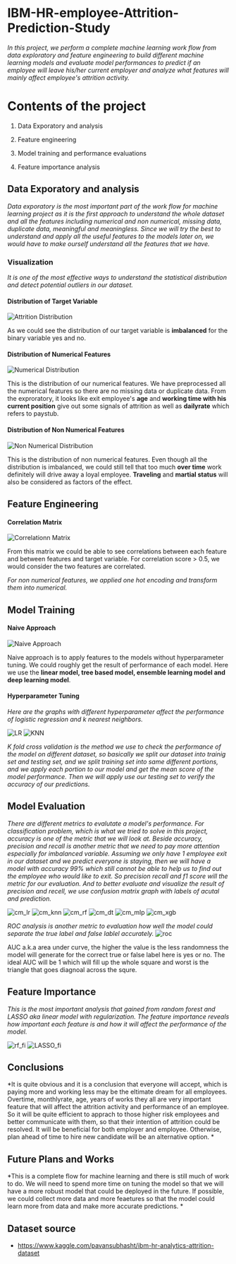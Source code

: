 # IBM-HR-employee-Attrition-Prediction-Study

*In this project, we perform a complete machine learning work flow from data exploratory and feature engineering to build different machine learning models and evaluate model performances to predict if an employee will leave his/her current employer and analyze what features will mainly affect employee's attrition activity.*

# Contents of the project
  
  1. Data Exporatory and analysis

  2. Feature engineering

  3. Model training and performance evaluations

  4. Feature importance analysis

## Data Exporatory and analysis

*Data exporatory is the most important part of the work flow for machine learning project as it is the first approach to understand the whole dataset and all the features including numerical and non numerical, missing data, duplicate data, meaningful and meaningless. Since we will try the best to understand and apply all the useful features to the models later on, we would have to make ourself understand all the features that we have.*

### Visualization
*It is one of the most effective ways to understand the statistical distribution and detect potential outliers in our dataset.*

#### Distribution of Target Variable
![Attrition Distribution](https://github.com/whwbj/IBM-HR-employee-Attrition-Prediction-Study/blob/main/graphs/attrition.png)

As we could see the distribution of our target variable is **imbalanced** for the binary variable yes and no.

#### Distribution of Numerical Features
![Numerical Distribution](https://github.com/whwbj/IBM-HR-employee-Attrition-Prediction-Study/blob/main/graphs/numerical_dist.png)

This is the distribution of our numerical features. We have preprocessed all the numerical features so there are no missing data or duplicate data. 
From the exproratory, it looks like exit employee's **age** and **working time with his current position** give out some signals of attrition as well as **dailyrate** which refers to paystub.

#### Distribution of Non Numerical Features
![Non Numerical Distribution](https://github.com/whwbj/IBM-HR-employee-Attrition-Prediction-Study/blob/main/graphs/cate_dist.png)

This is the distribution of non numerical features. Even though all the distribution is imbalanced, we could still tell that too much **over time** work definitely will drive away a loyal employee. **Traveling** and **martial status** will also be considered as factors of the effect.

## Feature Engineering

#### Correlation Matrix
![Correlationn Matrix](https://github.com/whwbj/IBM-HR-employee-Attrition-Prediction-Study/blob/main/graphs/corr.png)

From this matrix we could be able to see correlations between each feature and between features and target variable. For correlation score > 0.5, we would consider the two features are correlated.

*For non numerical features, we applied one hot encoding and transform them into numerical.*

## Model Training

#### Naive Approach
![Naive Approach](https://github.com/whwbj/IBM-HR-employee-Attrition-Prediction-Study/blob/main/graphs/draft.png)

Naive approach is to apply features to the models without hyperparameter tuning. We could roughly get the result of performance of each model. Here we use the **linear model, tree based model, ensemble learning model and deep learning model**.

#### Hyperparameter Tuning

*Here are the graphs with different hyperparameter affect the performance of logistic regression and k nearest neighbors.*

![LR](https://github.com/whwbj/IBM-HR-employee-Attrition-Prediction-Study/blob/main/graphs/LR.png)
![KNN](https://github.com/whwbj/IBM-HR-employee-Attrition-Prediction-Study/blob/main/graphs/knn.png)

*K fold cross validation is the method we use to check the performance of the model on different dataset, so basically we split our dataset into trainig set and testing set, and we split training set into same different portions, and we apply each portion to our model and get the mean score of the model performance. Then we will apply use our testing set to verify the accuracy of our predictions.*


## Model Evaluation

*There are different metrics to evalutate a model's performance. For classification problem, which is what we tried to solve in this project, accuracy is one of the metric that we will look at. Beside accuracy, precision and recall is another metric that we need to pay more attention especially for imbalanced variable. Assuming we only have 1 employee exit in our dataset and we predict everyone is staying, then we will have a model with accuracy 99% which still cannot be able to help us to find out the employee who would like to exit. So precision recall and f1 score will the metric for our evaluation. And to better evaluate and visualize the result of precision and recell, we use confusion matrix graph with labels of acutal and prediction.*

![cm_lr](https://github.com/whwbj/IBM-HR-employee-Attrition-Prediction-Study/blob/main/graphs/cm_lr.png)
![cm_knn](https://github.com/whwbj/IBM-HR-employee-Attrition-Prediction-Study/blob/main/graphs/cm_knn.png)
![cm_rf](https://github.com/whwbj/IBM-HR-employee-Attrition-Prediction-Study/blob/main/graphs/cm_rf.png)
![cm_dt](https://github.com/whwbj/IBM-HR-employee-Attrition-Prediction-Study/blob/main/graphs/cm_dt.png)
![cm_mlp](https://github.com/whwbj/IBM-HR-employee-Attrition-Prediction-Study/blob/main/graphs/cm_mlp.png)
![cm_xgb](https://github.com/whwbj/IBM-HR-employee-Attrition-Prediction-Study/blob/main/graphs/cm_xgb.png)

*ROC analysis is another metric to evaluation how well the model could separate the true label and false lablel accurately.*
![roc](https://github.com/whwbj/IBM-HR-employee-Attrition-Prediction-Study/blob/main/graphs/ROC.png)

AUC a.k.a area under curve, the higher the value is the less randomness the model will generate for the correct true or false label here is yes or no. The ideal AUC will be 1 which will fill up the whole square and worst is the triangle that goes diagnoal across the squre.

## Feature Importance

*This is the most important analysis that gained from random forest and LASSO aka linear model with regularization. The feature importance reveals how important each feature is and how it will affect the performance of the model.*

![rf_fi](https://github.com/whwbj/IBM-HR-employee-Attrition-Prediction-Study/blob/main/graphs/feature_importance.png)
![LASSO_fi](https://github.com/whwbj/IBM-HR-employee-Attrition-Prediction-Study/blob/main/graphs/L1_feature_importance.png)

## Conclusions

*It is quite obvious and it is a conclusion that everyone will accept, which is paying more and working less may be the eltimate dream for all employees.
Overtime, monthlyrate, age, years of works they all are very important feature that will affect the attrition activity and performance of an employee. So it will be quite efficient to apprach to those higher risk employees and better communicate with them, so that their intention of attrition could be resolved. It will be beneficial for both employer and employee. Otherwise, plan ahead of time to hire new candidate will be an alternative option. *

## Future Plans and Works

*This is a complete flow for machine learning and there is still much of work to do. We will need to spend more time on tuning the model so that we will have a more robust model that could be deployed in the future. If possible, we could collect more data and more feaetures so that the model could learn more from data and make more accurate predictions. *

## Dataset source
- https://www.kaggle.com/pavansubhasht/ibm-hr-analytics-attrition-dataset
